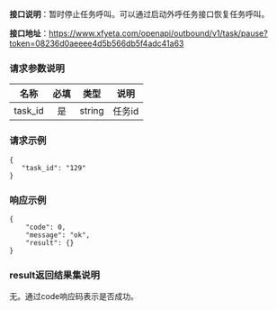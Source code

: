 **接口说明**：暂时停止任务呼叫。可以通过启动外呼任务接口恢复任务呼叫。

**接口地址**：https://www.xfyeta.com/openapi/outbound/v1/task/pause?token=08236d0aeeee4d5b566db5f4adc41a63 

### 请求参数说明

| 名称    | 必填 |  类型  |  说明  |
| ------- | :--: | :----: | :----: |
| task_id |  是  | string | 任务id |

### 请求示例

~~~
{
   "task_id": "129"
}
~~~

### 响应示例

~~~
{
    "code": 0,  
    "message": "ok",  
    "result": {}     
}
~~~

### result返回结果集说明

无。通过code响应码表示是否成功。